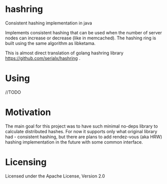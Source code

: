 # hashring

Consistent hashing implementation in java

Implements consistent hashing that can be used when the number of server nodes can increase or decrease (like in memcached). The hashing ring is built using the same algorithm as libketama.

This is almost direct translation of golang hashring library https://github.com/serialx/hashring . 

# Using

//TODO

# Motivation

The main goal for this project was to have such minimal no-deps library to calculate distributed hashes. For now it supports only what original library had - consistent hashing, but there are plans to add rendez-vous (aka HRW) hashing implementation in the future with some common interface.

# Licensing

Licensed under the Apache License, Version 2.0
